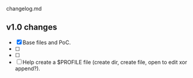 changelog.md

## v1.0 changes
- [x] Base files and PoC.
- [ ] 
- [ ] 
- [ ] Help create a $PROFILE file (create dir, create file, open to edit xor append?).